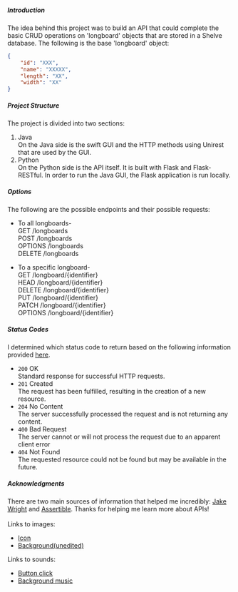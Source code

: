 ##### Introduction
The idea behind this project was to build an API that could complete the basic CRUD operations
on 'longboard' objects that are stored in a Shelve database. The following is the base 'longboard' object:
```json
{
    "id": "XXX",
    "name": "XXXXX",
    "length": "XX",
    "width": "XX"
}
```

##### Project Structure
The project is divided into two sections: <br>
1. Java <br> On the Java side is the swift GUI and the HTTP methods using Unirest that are used by the GUI.
2. Python <br> On the Python side is the API itself. It is built with Flask and Flask-RESTful. In order to run the Java GUI, the Flask application is run locally.


##### Options
The following are the possible endpoints and their possible requests:

- To all longboards- <br>
        GET /longboards <br>
        POST /longboards <br>
        OPTIONS /longboards <br>
        DELETE /longboards

- To a specific longboard- <br>
        GET /longboard/{identifier} <br>
        HEAD /longboard/{identifier} <br>
        DELETE /longboard/{identifier} <br>
        PUT /longboard/{identifier} <br>
        PATCH /longboard/{identifier} <br>
        OPTIONS /longboard/{identifier}

##### Status Codes
I determined which status code to return based on the following information
provided [here](https://en.wikipedia.org/wiki/List_of_HTTP_status_codes).
- `200` OK <br>
Standard response for successful HTTP requests.
- `201` Created <br>
The request has been fulfilled, resulting in the creation of a new resource.
- `204` No Content <br>
The server successfully processed the request and is not returning any content.
- `400` Bad Request <br>
The server cannot or will not process the request due to an apparent client error
- `404` Not Found <br>
The requested resource could not be found but may be available in the future.

##### Acknowledgments
There are two main sources of information that helped me incredibly: [Jake Wright](https://github.com/jakewright) and [Assertible](https://assertible.com/blog/7-http-methods-every-web-developer-should-know-and-how-to-test-them#head). Thanks for helping me learn more about APIs!
<br><br>
Links to images:
- [Icon](https://thenounproject.com/term/longboard/377119/)
- [Background(unedited)](https://www.redbubble.com/people/fangpunk/works/15574296-longboard-wave-t-shirt?p=art-print)

Links to sounds:
- [Button click](http://soundbible.com/1705-Click2.html)
- [Background music]()

